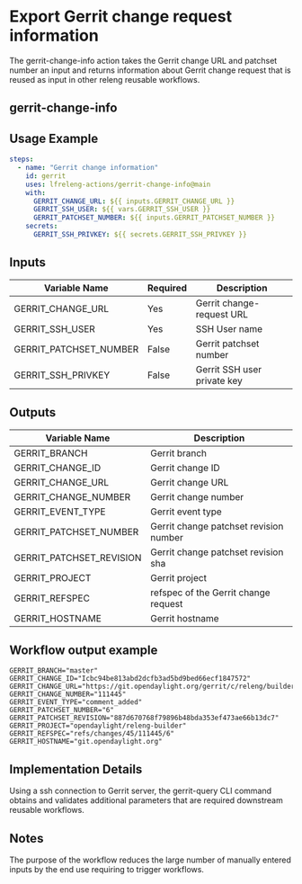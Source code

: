 <!--
# SPDX-License-Identifier: Apache-2.0
# SPDX-FileCopyrightText: 2025 The Linux Foundation
-->

# Export Gerrit change request information

The gerrit-change-info action takes the Gerrit change URL and patchset number an input and returns information about Gerrit change request that is reused as input in other releng reusable workflows.

## gerrit-change-info

## Usage Example

<!-- markdownlint-disable MD046 -->

```yaml
steps:
  - name: "Gerrit change information"
    id: gerrit
    uses: lfreleng-actions/gerrit-change-info@main
    with:
      GERRIT_CHANGE_URL: ${{ inputs.GERRIT_CHANGE_URL }}
      GERRIT_SSH_USER: ${{ vars.GERRIT_SSH_USER }}
      GERRIT_PATCHSET_NUMBER: ${{ inputs.GERRIT_PATCHSET_NUMBER }}
    secrets:
      GERRIT_SSH_PRIVKEY: ${{ secrets.GERRIT_SSH_PRIVKEY }}

```

<!-- markdownlint-enable MD046 -->

## Inputs

<!-- markdownlint-disable MD013 -->

| Variable Name          | Required | Description                 |
| ---------------------- | -------- | --------------------------- |
| GERRIT_CHANGE_URL      | Yes      | Gerrit change-request URL   |
| GERRIT_SSH_USER        | Yes      | SSH User name               |
| GERRIT_PATCHSET_NUMBER | False    | Gerrit patchset number      |
| GERRIT_SSH_PRIVKEY     | False    | Gerrit SSH user private key |

<!-- markdownlint-enable MD013 -->

## Outputs

<!-- markdownlint-disable MD013 -->

| Variable Name           | Description                           |
| ----------------------- | ------------------------------------- |
| GERRIT_BRANCH           | Gerrit branch                         |
| GERRIT_CHANGE_ID        | Gerrit change ID                      |
| GERRIT_CHANGE_URL       | Gerrit change URL                     |
| GERRIT_CHANGE_NUMBER    | Gerrit change number                  |
| GERRIT_EVENT_TYPE       | Gerrit event type                     |
| GERRIT_PATCHSET_NUMBER  | Gerrit change patchset revision number|
| GERRIT_PATCHSET_REVISION| Gerrit change patchset revision sha   |
| GERRIT_PROJECT          | Gerrit project                        |
| GERRIT_REFSPEC          | refspec of the Gerrit change request  |
| GERRIT_HOSTNAME         | Gerrit hostname                       |

<!-- markdownlint-enable MD013 -->

## Workflow output example

```console
GERRIT_BRANCH="master"
GERRIT_CHANGE_ID="Icbc94be813abd2dcfb3ad5bd9bed66ecf1847572"
GERRIT_CHANGE_URL="https://git.opendaylight.org/gerrit/c/releng/builder/+/111445"
GERRIT_CHANGE_NUMBER="111445"
GERRIT_EVENT_TYPE="comment_added"
GERRIT_PATCHSET_NUMBER="6"
GERRIT_PATCHSET_REVISION="887d670768f79896b48bda353ef473ae66b13dc7"
GERRIT_PROJECT="opendaylight/releng-builder"
GERRIT_REFSPEC="refs/changes/45/111445/6"
GERRIT_HOSTNAME="git.opendaylight.org"
```

## Implementation Details

Using a ssh connection to Gerrit server, the gerrit-query CLI command obtains and validates additional parameters that are required downstream reusable workflows.

## Notes

The purpose of the workflow reduces the large number of  manually entered inputs by the end use requiring to trigger workflows.
